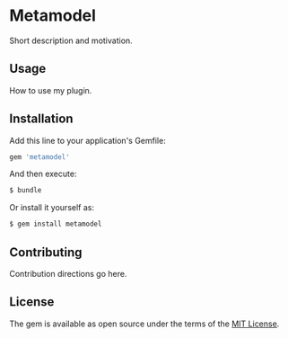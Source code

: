 # Metamodel
Short description and motivation.

## Usage
How to use my plugin.

## Installation
Add this line to your application's Gemfile:

```ruby
gem 'metamodel'
```

And then execute:
```bash
$ bundle
```

Or install it yourself as:
```bash
$ gem install metamodel
```

## Contributing
Contribution directions go here.

## License
The gem is available as open source under the terms of the [MIT License](http://opensource.org/licenses/MIT).
